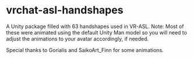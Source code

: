 # vrchat-asl-handshapes
A Unity package filled with 63 handshapes used in VR-ASL.
Note: Most of these were animated using the default Unity Man model so you will need to adjust the animations to your avatar accordingly, if needed.

Special thanks to Gorialis and SaikoArt_Finn for some animations.
